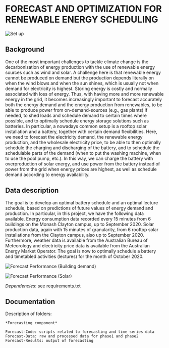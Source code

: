 # FORECAST AND OPTIMIZATION FOR RENEWABLE ENERGY SCHEDULING

![Set up](https://github.com/gno-lit/DSI/blob/main/Final%20project/Forecast-Code/Screenshot%202022-05-10%20075449.png)

## Background
One of the most important challenges to tackle climate change is the decarbonisation of energy production with the use of renewable energy sources such as wind and solar. A challenge here is that renewable energy cannot be produced on demand but the production depends literally on when the wind blows and when the sun shines, which is usually not when demand for electricity is highest. Storing energy is costly and normally associated with loss of energy. Thus, with having more and more renewable energy in the grid, it becomes increasingly important to forecast accurately both the energy demand and the energy production from renewables, to be able to produce power from on-demand-sources (e.g., gas plants) if needed, to shed loads and schedule demand to certain times where possible, and to optimally schedule energy storage solutions such as batteries. In particular, a nowadays common setup is a rooftop solar installation and a battery, together with certain demand flexibilities. Here, we need to forecast the electricity demand, the renewable energy production, and the wholesale electricity price, to be able to then optimally schedule the charging and discharging of the battery, and to schedule the schedulable parts of the demand (when to put the washing machine, when to use the pool pump, etc.). In this way, we can charge the battery with overproduction of solar energy, and use power from the battery instead of power from the grid when energy prices are highest, as well as schedule demand according to energy availability.

## Data description
The goal is to develop an optimal battery schedule and an optimal lecture schedule, based on predictions of future values of energy demand and production. In particular, in this project, we have the following data available. Energy consumption data recorded every 15 minutes from 6 buildings on the Monash Clayton campus, up to September 2020. Solar production data, again with 15 minutes of granularity, from 6 rooftop solar installations from the Clayton campus, also up to September 2020. Furthermore, weather data is available from the Australian Bureau of Meteorology and electricity price data is available from the Australian Energy Market Operator. The goal is now to optimally schedule a battery and timetabled activities (lectures) for the month of October 2020.

![Forecast Performance (Building demand)](https://github.com/gno-lit/DSI/blob/main/Final%20project/Forecast-Code/Building%201.png)

![Forecast Performance (Solar)](https://github.com/gno-lit/DSI/blob/main/Final%20project/Forecast-Code/Solar%201.png)

*Dependencies*: see requirements.txt

## Documentation

Description of folders:
```
*Forecasting component*

Forecast-Code: scripts related to forecasting and time series data
Forecast-Data: raw and processed data for phase1 and phase2
Forecast-Results: output of forecasting

